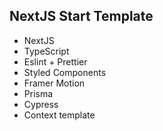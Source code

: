 ## NextJS Start Template

-  NextJS
-  TypeScript
-  Eslint + Prettier
-  Styled Components
-  Framer Motion
-  Prisma
-  Cypress
-  Context template
